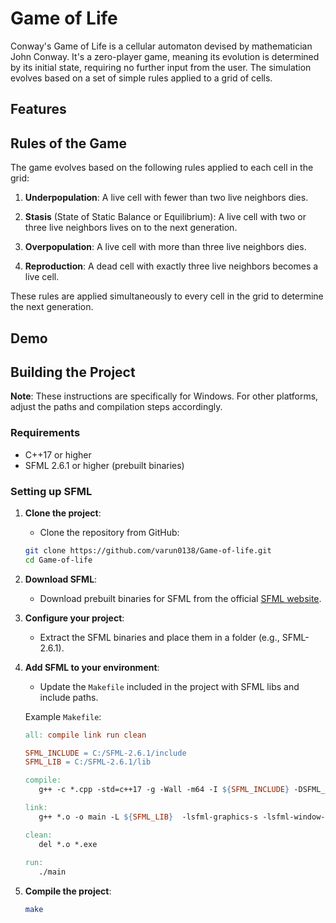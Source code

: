 # Game of Life

Conway's Game of Life is a cellular automaton devised by mathematician John Conway. It's a zero-player game, meaning its evolution is determined by its initial state, requiring no further input from the user. The simulation evolves based on a set of simple rules applied to a grid of cells.

## Features

## Rules of the Game

The game evolves based on the following rules applied to each cell in the grid:

1. **Underpopulation**:   A live cell with fewer than two live neighbors dies.

2. **Stasis** (State of Static Balance or Equilibrium): A live cell with two or three live neighbors lives on to the next generation.

3. **Overpopulation**: A live cell with more than three live neighbors dies.

4. **Reproduction**: A dead cell with exactly three live neighbors becomes a live cell.

These rules are applied simultaneously to every cell in the grid to determine the next generation.

## Demo

## Building the Project
**Note**: These instructions are specifically for Windows. For other platforms, adjust the paths and compilation steps accordingly.

### Requirements

- C++17 or higher
- SFML 2.6.1 or higher (prebuilt binaries)

### Setting up SFML
1. **Clone the project**:
   - Clone the repository from GitHub:
   ```bash
   git clone https://github.com/varun0138/Game-of-life.git
   cd Game-of-life
   ```

2. **Download SFML**: 
   - Download prebuilt binaries for SFML from the official [SFML website](https://www.sfml-dev.org/index.php).
   
3. **Configure your project**:
   - Extract the SFML binaries and place them in a folder (e.g., SFML-2.6.1).
   
4. **Add SFML to your environment**:
   - Update the `Makefile` included in the project with SFML libs and include paths.
   
   Example `Makefile`:
   ```makefile
   all: compile link run clean

   SFML_INCLUDE = C:/SFML-2.6.1/include
   SFML_LIB = C:/SFML-2.6.1/lib

   compile:
      g++ -c *.cpp -std=c++17 -g -Wall -m64 -I ${SFML_INCLUDE} -DSFML_STATIC

   link:
      g++ *.o -o main -L ${SFML_LIB}  -lsfml-graphics-s -lsfml-window-s -lsfml-system-s -lopengl32 -lfreetype -lwinmm -lgdi32 

   clean:
      del *.o *.exe
      
   run:
      ./main
    ```
5. **Compile the project**:
    ```bash
    make
    ```